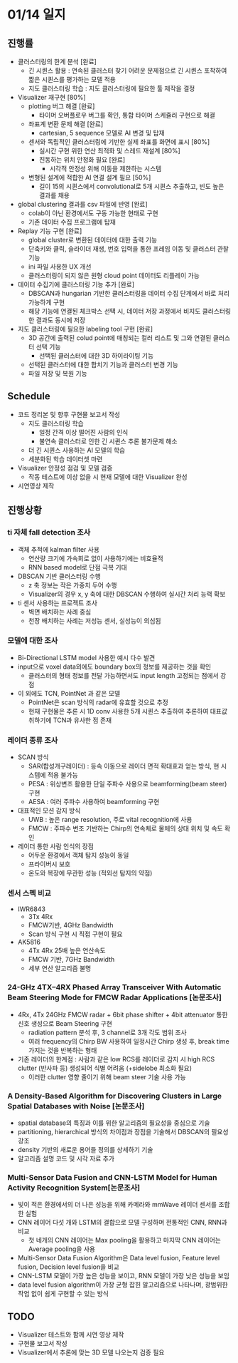 # 01/14 일지
## 진행률
* 클러스터링의 한계 분석 [완료]
    * 긴 시퀸스 활용 : 연속된 클러스터 찾기 어려운 문제점으로 긴 시퀸스 포착하여 짧은 시퀸스를 평가하는 모델 적용
    * 지도 클러스터링 학습 : 지도 클러스터링에 필요한 툴 제작을 결정
* Visualizer 재구현 [80%]
    * plotting 버그 해결 [완료]
        * 타이머 오버플로우 버그를 확인, 통합 타이머 스케쥴러 구현으로 해결
    * 좌표계 변환 문제 해결 [완료]
        * cartesian, 5 sequence 모델로 AI 변경 및 탑재
    * 센서와 독립적인 클러스터링에 기반한 실제 좌표를 화면에 표시 [80%]
        * 실시간 구현 위한 연산 최적화 및 스레드 재설계 [80%]
        * 진동하는 위치 안정화 필요 [완료]
            * 시각적 안정성 위해 이동을 제한하는 시스템
    * 변형된 설계에 적합한 AI 연결 설계 필요 [50%]
        * 길이 15의 시퀸스에서 convolutional로 5개 시퀸스 추출하고, 빈도 높은 결과를 채용
* global clustering 결과를 csv 파일에 반영 [완료]
    * colab이 아닌 환경에서도 구동 가능한 현태로 구현
    * 기존 데이터 수집 프로그램에 탑재
* Replay 기능 구현 [완료]
    * global cluster로 변환된 데이터에 대한 출력 기능
    * 단축키와 클릭, 슬라이더 재생, 번호 입력을 통한 프레임 이동 및 클러스터 관찰 기능
    * ini 파일 사용한 UX 개선
    * 클러스터링이 되지 않은 원형 cloud point 데이터도 리플레이 가능
* 데이터 수집기에 클러스터링 기능 추가 [완료]
    * DBSCAN과 hungarian 기반한 클러스터링을 데이터 수집 단계에서 바로 처리 가능하게 구현
    * 해당 기능에 연결된 체크박스 선택 시, 데이터 저장 과정에서 비지도 클러스터링 한 결과도 동시에 저장
* 지도 클러스터링에 필요한 labeling tool 구현 [완료]
    * 3D 공간에 출력된 colud point에 매칭되는 컬러 리스트 및 그와 연결된 클러스터 선택 기능
        * 선택된 클러스터에 대한 3D 하이라이팅 기능 
    * 선택된 클러스터에 대한 합치기 기능과 클러스터 변경 기능
    * 파일 저장 및 복원 기능

## Schedule
* 코드 정리본 및 향후 구현물 보고서 작성
    * 지도 클러스터링 학습
        * 일정 간격 이상 떨어진 사람의 인식
        * 불연속 클러스터로 인한 긴 시퀸스 추론 불가문제 해소
    * 더 긴 시퀸스 사용하는 AI 모델의 학습
    * 세분화된 학습 데이터셋 마련
* Visualizer 안정성 점검 및 모델 검증
    * 작동 테스트에 이상 없을 시 현재 모델에 대한 Visualizer 완성
* 시연영상 제작

## 진행상황
### ti 자체 fall detection 조사
* 객체 추적에 kalman filter 사용
    * 연산량 크기에 가속회로 없이 사용하기에는 비효율적
    * RNN based model로 단점 극복 기대
* DBSCAN 기반 클러스터링 수행
    * z 축 정보는 작은 가중치 두어 수행
    * Visualizer의 경우 x, y 축에 대한 DBSCAN 수행하여 실시간 처리 능력 확보
* ti 센서 사용하는 프로젝트 조사
    * 벽면 배치하는 사례 중심
    * 천장 배치하는 사례는 저성능 센서, 실성능이 의심됨

### 모델에 대한 조사
* Bi-Directional LSTM model 사용한 예시 다수 발견
* input으로 voxel data외에도 boundary box의 정보를 제공하는 것을 확인
    * 클러스터의 형태 정보를 전달 가능하면서도 input length 고정되는 점에서 강점
* 이 외에도 TCN, PointNet 과 같은 모델
    * PointNet은 scan 방식의 radar에 유효할 것으로 추정
    * 현재 구현물은 추론 시 1D conv 사용한 5개 시퀸스 추출하여 추론하여 대표값 취하기에 TCN과 유사한 점 존재

### 레이더 종류 조사
* SCAN 방식
    * SAR(합성개구레이더) : 등속 이동으로 레이더 면적 확대효과 얻는 방식, 현 시스템에 적용 불가능
    * PESA : 위상변조 활용한 단일 주파수 사용으로 beamforming(beam steer) 구현
    * AESA : 여러 주파수 사용하여 beamforming 구현
* 대표적인 모션 감지 방식
    * UWB : 높은 range resolution, 주로 vital recognition에 사용
    * FMCW : 주파수 변조 기반하는 Chirp의 연속체로 물체의 상대 위치 및 속도 확인
* 레이더 통한 사람 인식의 장점
    * 어두운 환경에서 객체 탐지 성능이 동일
    * 프라이버시 보호
    * 온도와 복장에 무관한 성능 (적외선 탐지의 약점)

### 센서 스펙 비교
* IWR6843
    * 3Tx 4Rx
    * FMCW기반, 4GHz Bandwidth
    * Scan 방식 구현 시 직접 구현이 필요
* AK5816
    * 4Tx 4Rx 25배 높은 연산속도
    * FMCW 기반, 7GHz Bandwidth
    * 세부 연산 알고리즘 불명

### 24-GHz 4TX–4RX Phased Array Transceiver With Automatic Beam Steering Mode for FMCW Radar Applications [논문조사]
* 4Rx, 4Tx 24GHz FMCW radar + 6bit phase shifter + 4bit attenuator 통한 신호 생성으로 Beam Steering 구현
    * radiation pattern 분석 후, 3 channel로 3개 각도 범위 조사
    * 여러 frequency의 Chirp BW 사용하여 일정시간 Chirp 생성 후, break time 가지는 것을 반복하는 형태
* 기존 레이더의 한계점 : 사람과 같은 low RCS를 레이더로 감지 시 high RCS clutter (반사파 등) 생성되어 식별 어려움 (+sidelobe 최소화 필요)
    * 이러한 clutter 영향 줄이기 위해 beam steer 기술 사용 가능

### A Density-Based Algorithm for Discovering Clusters in Large Spatial Databases with Noise [논문조사]
* spatial database의 특징과 이를 위한 알고리즘의 필요성을 중심으로 기술
* partitioning, hierarchical 방식의 차이점과 장점을 기술해서 DBSCAN의 필요성 강조
* density 기반의 새로운 용어들 정의를 상세하기 기술
* 알고리즘 설명 코드 및 시각 자료 추가

### Multi-Sensor Data Fusion and CNN-LSTM Model for Human Activity Recognition System[논문조사]
* 빛이 적은 환경에서의 더 나은 성능을 위해 카메라와 mmWave 레이더 센서를 조합한 실험
* CNN 레이어 다섯 개와 LSTM의 결합으로 모델 구성하며 전통적인 CNN, RNN과 비교
    * 첫 네개의 CNN 레이어는 Max pooling을 활용하고 마지막 CNN 레이어는 Average pooling을 사용
* Multi-Sensor Data Fusion Algorithm은 Data level fusion, Feature level fusion, Decision level fusion을 비교
* CNN-LSTM 모델이 가장 높은 성능을 보이고, RNN 모델이 가장 낮은 성능을 보임
* data level fusion algorithm이 가장 균형 잡힌 알고리즘으로 나타나며, 광범위한 작업 없이 쉽게 구현할 수 있는 방식

## TODO
* Visualizer 테스트와 함께 시연 영상 제작
* 구현물 보고서 작성
* Visualizer에서 추론에 맞는 3D 모델 나오는지 검증 필요
